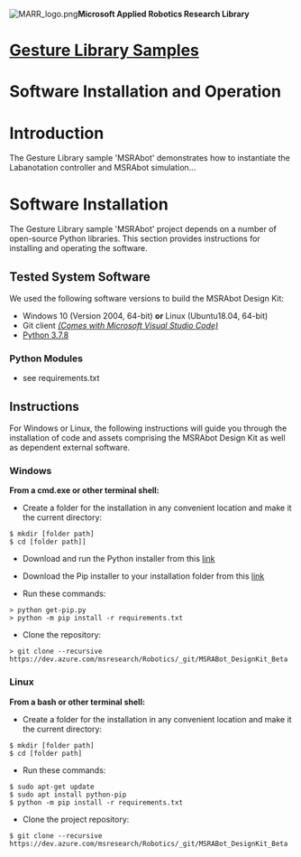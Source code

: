 ![MARR_logo.png](/docs/MARR_logo.png)**Microsoft Applied Robotics Research Library**
# [Gesture Library Samples](/README.md)

# **Software Installation and Operation**

# Introduction
The Gesture Library sample 'MSRAbot' demonstrates how to instantiate the Labanotation controller and MSRAbot simulation... 

# Software Installation
The Gesture Library sample 'MSRAbot' project depends on a number of open-source Python libraries. This section provides instructions for installing and operating the software.

## Tested System Software
We used the following software versions to build the MSRAbot Design Kit:
*   Windows 10 (Version 2004, 64-bit) **or** Linux (Ubuntu18.04, 64-bit)
*   Git client [*(Comes with Microsoft Visual Studio Code)*](https://code.visualstudio.com/Download)
*   [Python 3.7.8](https://www.python.org/downloads/release/python-378/)
### Python Modules
* see requirements.txt

## Instructions
For Windows or Linux, the following instructions will guide you through the installation of code and assets comprising the MSRAbot Design Kit as well as dependent external software.
### Windows
**From a cmd.exe or other terminal shell:**
*   Create a folder for the installation in any convenient location and make it the current directory:
```
$ mkdir [folder path]
$ cd [folder path]]
```

*   Download and run the Python installer from this [link](https://www.python.org/ftp/python/2.7.10/python-2.7.10.amd64.msi)

*   Download the Pip installer to your installation folder from this [link](https://bootstrap.pypa.io/get-pip.py)

*   Run these commands:
```
> python get-pip.py
> python -m pip install -r requirements.txt
```
*   Clone the repository:
```
> git clone --recursive https://dev.azure.com/msresearch/Robotics/_git/MSRABot_DesignKit_Beta
```

### Linux
**From a bash or other terminal shell:**

*   Create a folder for the installation in any convenient location and make it the current directory:
```
$ mkdir [folder path]
$ cd [folder path]
```
*   Run these commands:
```
$ sudo apt-get update
$ sudo apt install python-pip
$ python -m pip install -r requirements.txt
```
*   Clone the project repository:
```
$ git clone --recursive https://dev.azure.com/msresearch/Robotics/_git/MSRABot_DesignKit_Beta
```
